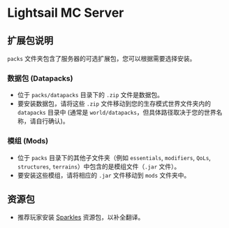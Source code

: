 # Lightsail MC Server

## 扩展包说明

`packs` 文件夹包含了服务器的可选扩展包，您可以根据需要选择安装。

### 数据包 (Datapacks)

- 位于 `packs/datapacks` 目录下的 `.zip` 文件是数据包。
- 要安装数据包，请将这些 `.zip` 文件移动到您的生存模式世界文件夹内的 `datapacks` 目录中 (通常是 `world/datapacks`，但具体路径取决于您的世界名称，请自行确认)。

### 模组 (Mods)

- 位于 `packs` 目录下的其他子文件夹（例如 `essentials`, `modifiers`, `QoLs`, `structures`, `terrains`）中包含的是模组文件（`.jar` 文件）。
- 要安装这些模组，请将相应的 `.jar` 文件移动到 `mods` 文件夹中。

## 资源包

- 推荐玩家安装 [Sparkles](https://modrinth.com/resourcepack/sparkles) 资源包，以补全翻译。

